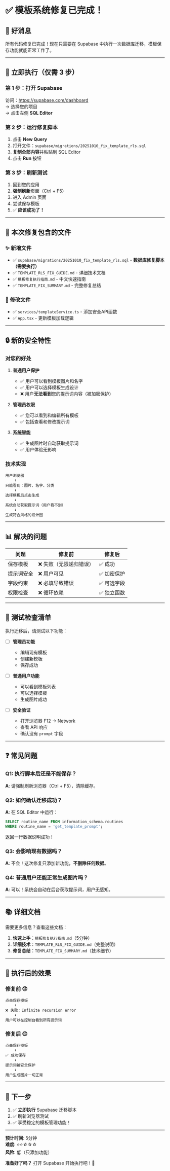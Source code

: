 # ✅ 模板系统修复已完成！

## 🎉 好消息

所有代码修复已完成！现在只需要在 Supabase 中执行一次数据库迁移，模板保存功能就能正常工作了。

---

## 🚀 立即执行（仅需 3 步）

### 第 1 步：打开 Supabase
访问：https://supabase.com/dashboard  
→ 选择您的项目  
→ 点击左侧 **SQL Editor**

### 第 2 步：运行修复脚本
1. 点击 **New Query**
2. 打开文件：`supabase/migrations/20251010_fix_template_rls.sql`
3. **复制全部内容**并粘贴到 SQL Editor
4. 点击 **Run** 按钮

### 第 3 步：刷新测试
1. 回到您的应用
2. **强制刷新**页面（Ctrl + F5）
3. 进入 Admin 页面
4. 尝试保存模板
5. ✅ **应该成功了！**

---

## 📁 本次修复包含的文件

### ✨ 新增文件
- ✅ `supabase/migrations/20251010_fix_template_rls.sql` - **数据库修复脚本（需要执行）**
- ✅ `TEMPLATE_RLS_FIX_GUIDE.md` - 详细技术文档
- ✅ `模板修复执行指南.md` - 中文快速指南
- ✅ `TEMPLATE_FIX_SUMMARY.md` - 完整修复总结

### 🔧 修改文件
- ✅ `services/templateService.ts` - 添加安全API函数
- ✅ `App.tsx` - 更新模板加载逻辑

---

## 🔒 新的安全特性

### 对您的好处

1. **普通用户保护**
   - ✅ 用户可以看到模板图片和名字
   - ✅ 用户可以选择模板生成设计
   - ❌ 用户**无法看到**您的提示词内容（被加密保护）
   
2. **管理员权限**
   - ✅ 您可以看到和编辑所有模板
   - ✅ 包括查看和修改提示词
   
3. **系统智能**
   - ✅ 生成图片时自动获取提示词
   - ✅ 用户体验无影响

### 技术实现

```
用户浏览器
    ↓
只能看到：图片、名字、分类
    ↓
选择模板后点击生成
    ↓
系统自动获取提示词（用户看不到）
    ↓
生成符合风格的设计图
```

---

## 📊 解决的问题

| 问题 | 修复前 | 修复后 |
|-----|-------|--------|
| 保存模板 | ❌ 失败（无限递归错误） | ✅ 成功 |
| 提示词安全 | ❌ 用户可见 | ✅ 加密保护 |
| 字段约束 | ❌ 必填导致错误 | ✅ 可选字段 |
| 权限检查 | ❌ 循环依赖 | ✅ 独立函数 |

---

## 🧪 测试检查清单

执行迁移后，请测试以下功能：

- [ ] **管理员功能**
  - 编辑现有模板
  - 创建新模板
  - 保存成功
  
- [ ] **普通用户功能**
  - 可以看到模板列表
  - 可以选择模板
  - 生成图片成功
  
- [ ] **安全验证**
  - 打开浏览器 F12 → Network
  - 查看 API 响应
  - 确认没有 `prompt` 字段

---

## ❓ 常见问题

### Q1: 执行脚本后还是不能保存？
**A**: 请强制刷新浏览器（Ctrl + F5），清除缓存。

### Q2: 如何确认迁移成功？
**A**: 在 SQL Editor 中运行：
```sql
SELECT routine_name FROM information_schema.routines 
WHERE routine_name = 'get_template_prompt';
```
返回一行数据说明成功！

### Q3: 会影响现有数据吗？
**A**: 不会！这次修复只添加新功能，**不删除任何数据**。

### Q4: 普通用户还能正常生成图片吗？
**A**: 可以！系统会自动在后台获取提示词，用户无感知。

---

## 📚 详细文档

需要更多信息？查看这些文档：

1. **快速上手**：`模板修复执行指南.md`（5分钟）
2. **详细技术**：`TEMPLATE_RLS_FIX_GUIDE.md`（完整说明）
3. **修复总结**：`TEMPLATE_FIX_SUMMARY.md`（技术细节）

---

## 🎯 执行后的效果

### 修复前 😞
```
点击保存模板
    ↓
❌ 失败：Infinite recursion error
    ↓
用户可以在控制台看到所有提示词
```

### 修复后 😊
```
点击保存模板
    ↓
✅ 成功保存
    ↓
提示词被安全保护
    ↓
用户生成图片一切正常
```

---

## 💪 下一步

1. ✅ **立即执行** Supabase 迁移脚本
2. ✅ 刷新浏览器测试
3. ✅ 享受稳定的模板管理功能！

---

**预计时间**: 5分钟  
**难度**: ⭐⭐☆☆☆  
**风险**: 低（只添加功能）

**准备好了吗？** 打开 Supabase 开始执行吧！🚀


